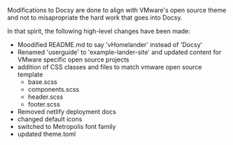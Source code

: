 Modifications to Docsy are done to align with VMware's open source theme and not to misapropriate the hard work that goes into Docsy.

In that spirit, the following high-level changes have been made:

- Moodified README.md to say 'vHomelander' instead of 'Docsy'
- Renamed 'userguide' to 'example-lander-site' and updated content for VMware specific open source projects
- addition of CSS classes and files to match vmware open source template
    - base.scss
    - components.scss
    - header.scss
    - footer.scss
- Removed netlify deployment docs
- changed default icons
- switched to Metropolis font family
- updated theme.toml
